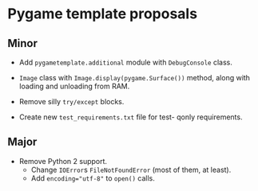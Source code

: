 # Pygame template proposals

## Minor

* Add `pygametemplate.additional` module with `DebugConsole` class.

* `Image` class with `Image.display(pygame.Surface())` method,
along with loading and unloading from RAM.

* Remove silly `try/except` blocks.

* Create new `test_requirements.txt` file for test- qonly requirements.

## Major

* Remove Python 2 support.
    * Change `IOError`s `FileNotFoundError` (most of them, at least).
    * Add `encoding="utf-8"` to `open()` calls.
